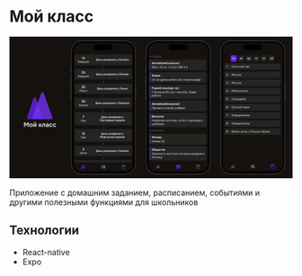 # Мой класс

<img src="./assets/mockups/main1.2.0.png">

Приложение с домашним заданием, расписанием, событиями и другими полезными функциями для школьников

## Технологии

- React-native
- Expo
